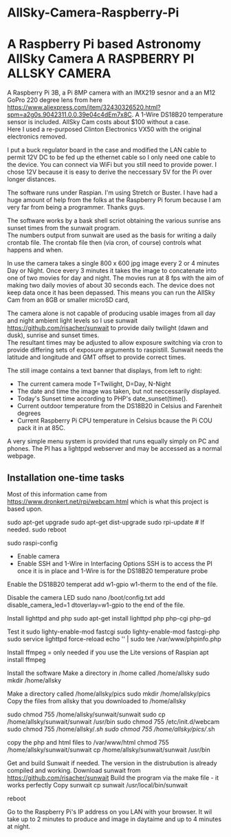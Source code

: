 # AllSky-Camera-Raspberry-Pi
A Raspberry Pi based Astronomy AllSky Camera
A RASPBERRY PI ALLSKY CAMERA
============================
A Raspberry Pi 3B, a Pi 8MP camera with an IMX219 sesnor and a an M12 GoPro 220 degree lens
from here https://www.aliexpress.com/item/32430326520.html?spm=a2g0s.9042311.0.0.39e04c4dEm7x8C.
A 1-Wire DS18B20 temperature sensor is included. AllSky Cam costs about $100 without a case.  
Here I used a re-purposed Clinton Electronics VX50 with the original electronics removed.

I put a buck regulator board in the case and modified the LAN cable to permit 12V DC to be fed up the 
ethernet cable so I only need one cable to the device.  You can connect via WiFi but you still
need to provide power.  I chose 12V because it is easy to derive the neccessary 5V for the Pi 
over longer distances.

The software runs under Raspian. I'm using Stretch or Buster.   I have had
a huge amount of help from the folks at the Raspberry Pi forum because I am very far from being
a programmer.  Thanks guys.

The software works by a bask shell scriot obtaining the various sunrise ans sunset times from the sunwait program.  
The numbers output from sunwait are used as the basis for writing a daily crontab file.  The crontab file then (via cron, of course)
controls what happens and when.

In use the camera takes a single 800 x 600 jpg image every 2 or 4 minutes Day or Night.  Once every 3 minutes it takes 
the image to concatenate into one of two movies for day and night.  The movies run at 8 fps with the 
aim of making two daily movies of about 30 seconds each.  The device does not keep data once it has 
been depassed.  This means you can run the AllSky Cam from an 8GB or smaller microSD card,

The camera alone is not capable of producing usable images from all day and night ambient light levels so 
I use sunwait https://github.com/risacher/sunwait to provide daily twilight (dawn and dusk), sunrise and sunset times.  
The resultant times may be adjusted to allow exposure switching via cron to provide differing sets of 
exposure arguments to raspistill.  Sunwait needs the latitude and longitude and GMT offset to provide correct times.

The still image contains a text banner that displays, from left to right:
- The current camera mode T=Twilight, D=Day, N-Night
- The date and time the image was taken, but not neccessarily displayed.
- Today's Sunset time according to PHP's date_sunset(time().
- Current outdoor temperature from the DS18B20 in Celsius and Farenheit degrees
- Current Raspberry Pi CPU temperature in Celsius bcause the Pi COU pack it in at 85C.

A very simple menu system is provided that runs equally simply on PC and phones.  The PI has a 
lightppd webserver and may be accessed as a normal webpage.


Installation one-time tasks
---------------------------
Most of this information came from https://www.dronkert.net/rpi/webcam.html
which is what this project is based upon.

sudo apt-get upgrade
sudo apt-get dist-upgrade
sudo rpi-update # If needed.
sudo reboot

sudo raspi-config
- Enable camera
- Enable SSH and 1-Wire in Interfacing Options
SSH is to access the PI once it is in place and 1-Wire is for the DS18B20 temperature probe

Enable the DS18B20 temperat
add
w1-gpio
w1-therm
to the end of the file.

Disable the camera LED
sudo nano /boot/config.txt
add
disable_camera_led=1
dtoverlay=w1-gpio
to the end of the file.

Install lighttpd and php
sudo apt-get install lighttpd php php-cgi php-gd

Test it
sudo lighty-enable-mod fastcgi
sudo lighty-enable-mod fastcgi-php
sudo service lighttpd force-reload
echo '<?php phpinfo(); ?>' | sudo tee /var/www/phpinfo.php

Install ffmpeg = only needed if you use the Lite versions of Raspian
apt install ffmpeg

Install the software
Make a directory in /home called /home/allsky
sudo mkdir /home/allsky

Make a directory called /home/allsky/pics
sudo mkdir /home/allsky/pics
Copy the files from allsky that you downloaded to /home/allsky

sudo chmod 755 /home/allsky/sunwait/sunwait
sudo cp /home/allsky/sunwait/sunwait /usr/bin
sudo chmod 755 /etc/init.d/webcam
sudo chmod 755 /home/allsky/*.sh
sudo chmod 755 /home/allsky/pics/*.sh

copy the php and html files to /var/www/html
chmod 755 /home/allsky/sunwait/sunwait
cp /home/allsky/sunwait/sunwait /usr/bin

Get and build Sunwait if needed.  The version in the distrubution is already compiled and working.
Download sunwait from https://github.com/risacher/sunwait
Build the program via the make file - it works perfectly
Copy sunwait
cp sunwait /usr/local/bin/sunwait

reboot

Go to the Raspberry Pi's IP address on you LAN with your browser.  It wil take up to 2 minutes 
to produce and image in daytaime and up to 4 minutes at night. 
